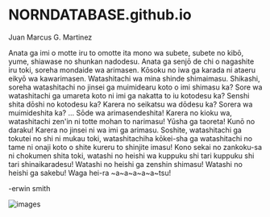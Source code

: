 # NORNDATABASE.github.io
Juan Marcus G. Martinez

Anata ga imi o motte iru to omotte ita mono wa subete, subete no kibō, yume, shiawase no shunkan nadodesu. Anata ga senjō de chi o nagashite iru toki, soreha mondaide wa arimasen. Kōsoku no iwa ga karada ni ataeru eikyō wa kawarimasen. Watashitachi wa mina shinde shimaimasu. Shikashi, soreha watashitachi no jinsei ga muimidearu koto o imi shimasu ka? Sore wa watashitachi ga umareta koto ni imi ga nakatta to iu kotodesu ka? Senshi shita dōshi no kotodesu ka? Karera no seikatsu wa dōdesu ka? Sorera wa muimideshita ka? ... Sōde wa arimasendeshita! Karera no kioku wa, watashitachi zen'in ni totte mohan to narimasu! Yūsha ga taoreta! Kunō no daraku! Karera no jinsei ni wa imi ga arimasu. Soshite, watashitachi ga tokutei no shi ni mukau toki, watashitachiha kōkei-sha ga watashitachi no tame ni onaji koto o shite kureru to shinjite imasu! Kono sekai no zankoku-sa ni chokumen shita toki, watashi no heishi wa kuppuku shi tari kuppuku shi tari shinaikaradesu! Watashi no heishi ga zenshin shimasu! Watashi no heishi ga sakebu! Waga hei-ra ~a~a~a~a~a~tsu!

-erwin smith

![images](https://user-images.githubusercontent.com/122426412/212237738-c9054e84-41ed-4de5-9ea2-9e12ec8bcadb.jpg)
